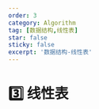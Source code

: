 ```yaml
---
order: 3
category: Algorithm
tag: [数据结构,线性表]
star: false
sticky: false
excerpt: '数据结构-线性表'
---
```

# :three: 线性表